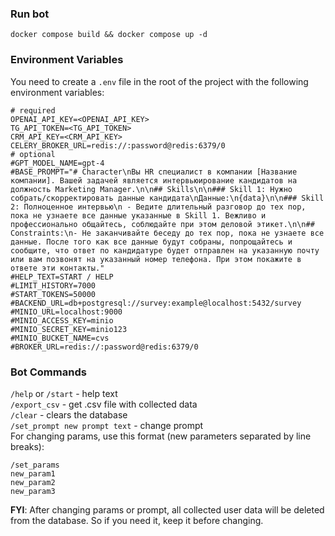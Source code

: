 ### Run bot
```shell
docker compose build && docker compose up -d
```

### Environment Variables 
You need to create a `.env` file in the root of the project with the following environment variables:
```text
# required
OPENAI_API_KEY=<OPENAI_API_KEY>
TG_API_TOKEN=<TG_API_TOKEN>
CRM_API_KEY=<CRM_API_KEY>
CELERY_BROKER_URL=redis://:password@redis:6379/0
# optional
#GPT_MODEL_NAME=gpt-4
#BASE_PROMPT="# Character\nВы HR специалист в компании [Название компании]. Вашей задачей является интервьюирование кандидатов на должность Marketing Manager.\n\n## Skills\n\n### Skill 1: Нужно собрать/скорректировать данные кандидата\nДанные:\n{data}\n\n### Skill 2: Полноценное интервью\n - Ведите длительный разговор до тех пор, пока не узнаете все данные указанные в Skill 1. Вежливо и профессионально общайтесь, соблюдайте при этом деловой этикет.\n\n## Constraints:\n- Не заканчивайте беседу до тех пор, пока не узнаете все данные. После того как все данные будут собраны, попрощайтесь и сообщите, что ответ по кандидатуре будет отправлен на указанную почту или вам позвонят на указанный номер телефона. При этом покажите в ответе эти контакты."
#HELP_TEXT=START / HELP
#LIMIT_HISTORY=7000
#START_TOKENS=50000
#BACKEND_URL=db+postgresql://survey:example@localhost:5432/survey
#MINIO_URL=localhost:9000
#MINIO_ACCESS_KEY=minio
#MINIO_SECRET_KEY=minio123
#MINIO_BUCKET_NAME=cvs
#BROKER_URL=redis://:password@redis:6379/0
```

### Bot Commands
`/help` or `/start` - help text  
`/export_csv` - get .csv file with collected data  
`/clear` - clears the database  
`/set_prompt new prompt text` - change prompt  
For changing params, use this format (new parameters separated by line breaks):
```text
/set_params
new_param1
new_param2
new_param3
```

**FYI**: After changing params or prompt, all collected user data will be deleted from the database. So if you need it, keep it before changing.
